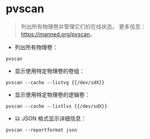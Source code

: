 # pvscan

> 列出所有物理卷并管理它们的在线状态。
> 更多信息：<https://manned.org/pvscan>。

- 列出所有物理卷：

`pvscan`

- 显示使用特定物理卷的卷组：

`pvscan --cache --listvg {{/dev/sdX}}`

- 显示使用特定物理卷的逻辑卷：

`pvscan --cache --listlvs {{/dev/sdX}}`

- 以 JSON 格式显示详细信息：

`pvscan --reportformat json`